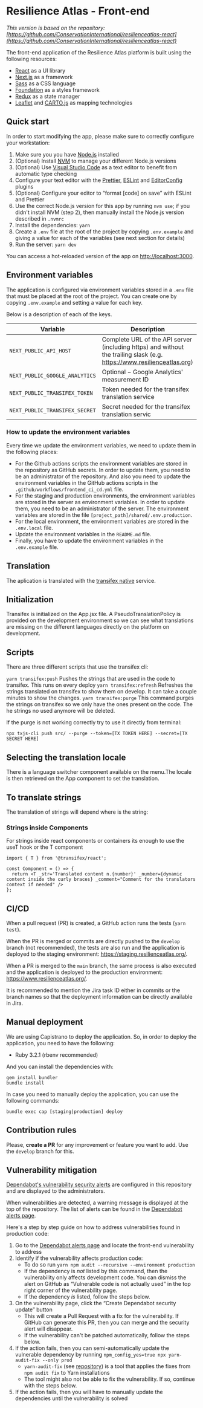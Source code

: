 # Resilience Atlas - Front-end

_This version is based on the repository: [https://github.com/ConservationInternational/resilienceatlas-react](https://github.com/ConservationInternational/resilienceatlas-react)_

The front-end application of the Resilience Atlas platform is built using the following resources:

- [React](https://reactjs.org/) as a UI library
- [Next.js](https://nextjs.org/) as a framework
- [Sass](https://sass-lang.com/) as a CSS language
- [Foundation](https://get.foundation/) as a styles framework
- [Redux](https://redux.js.org/) as a state manager
- [Leaflet](https://leafletjs.com/) and [CARTO.js](https://carto.com/developers/carto-js/) as mapping technologies

## Quick start

In order to start modifying the app, please make sure to correctly configure your workstation:

1. Make sure you you have [Node.js](https://nodejs.org/en/) installed
2. (Optional) Install [NVM](https://github.com/nvm-sh/nvm) to manage your different Node.js versions
3. (Optional) Use [Visual Studio Code](https://code.visualstudio.com/) as a text editor to benefit from automatic type checking
4. Configure your text editor with the [Prettier](https://prettier.io/), [ESLint](https://eslint.org/) and [EditorConfig](https://editorconfig.org/) plugins
5. (Optional) Configure your editor to “format [code] on save” with ESLint and Prettier
6. Use the correct Node.js version for this app by running `nvm use`; if you didn't install NVM (step 2), then manually install the Node.js version described in `.nvmrc`
7. Install the dependencies: `yarn`
8. Create a `.env` file at the root of the project by copying `.env.example` and giving a value for each of the variables (see next section for details)
9. Run the server: `yarn dev`

You can access a hot-reloaded version of the app on [http://localhost:3000](http://localhost:3000).

## Environment variables

The application is configured via environment variables stored in a `.env` file that must be placed at the root of the project. You can create one by copying `.env.example` and setting a value for each key.

Below is a description of each of the keys.

| Variable                       | Description                                                                                                            |
| ------------------------------ | ---------------------------------------------------------------------------------------------------------------------- |
| `NEXT_PUBLIC_API_HOST`         | Complete URL of the API server (including https) and without the trailing slask (e.g. https://www.resilienceatlas.org) |
| `NEXT_PUBLIC_GOOGLE_ANALYTICS` | Optional − Google Analytics' measurement ID                                                                            |
| `NEXT_PUBLIC_TRANSIFEX_TOKEN`  | Token needed for the transifex translation service                                                                     |
| `NEXT_PUBLIC_TRANSIFEX_SECRET` | Secret needed for the transifex translation servic                                                                     |

### How to update the environment variables

Every time we update the environment variables, we need to update them in the following places:

- For the Github actions scripts the environment variables are stored in the repository as GitHub secrets. In order to update them, you need to be an administrator of the repository. And also you need to update the environment variables in the GitHub actions scripts in the `.github/workflows/frontend_ci_cd.yml` file.
- For the staging and production environments, the environment variables are stored in the server as environment variables. In order to update them, you need to be an administrator of the server. The environment variables are stored in the file `[project_path]/shared/.env.production`.
- For the local environment, the environment variables are stored in the `.env.local` file.
- Update the environment variables in the `README.md` file.
- Finally, you have to update the environment variables in the `.env.example` file.

## Translation

The aplication is translated with the [transifex native](https://www.transifex.com/native/) service.

## Initialization

Transifex is initialized on the App.jsx file. A PseudoTranslationPolicy is provided on the development environment so we can see what translations are missing on the different languages directly on the platform on development.

## Scripts

There are three different scripts that use the transifex cli:

`yarn transifex:push` Pushes the strings that are used in the code to transifex. This runs on every deploy
`yarn transifex:refresh` Refreshes the strings translated on transifex to show them on develop. It can take a couple minutes to show the changes.
`yarn transifex:purge` This command purges the strings on transifex so we only have the ones present on the code. The he strings no used anymore will be deleted.

If the purge is not working correctly try to use it directly from terminal:

`npx txjs-cli push src/ --purge --token=[TX TOKEN HERE] --secret=[TX SECRET HERE]`

## Selecting the translation locale

There is a language switcher component available on the menu.The locale is then retrieved on the App component to set the translation.

## To translate strings

The translation of strings will depend where is the string:

### Strings inside Components

For strings inside react components or containers its enough to use the useT hook or the T component

```
import { T } from '@transifex/react';

const Component = () => {
  return <T _str='Translated content n.{number}' _number={dynamic content inside the curly braces} _comment="Comment for the translators context if needed" />
};
```

## CI/CD

When a pull request (PR) is created, a GitHub action runs the tests (`yarn test`).

When the PR is merged or commits are directly pushed to the `develop` branch (not recommended), the tests are also run and the application is deployed to the staging environment: https://staging.resilienceatlas.org/.

When a PR is merged to the `main` branch, the same process is also executed and the application is deployed to the production environment: https://www.resilienceatlas.org/.

It is recommended to mention the Jira task ID either in commits or the branch names so that the deployment information can be directly available in Jira.

## Manual deployment

We are using Capistrano to deploy the application. So, in order to deploy the application, you need to have the following:

- Ruby 3.2.1 (rbenv recommended)

And you can install the dependencies with:

```
gem install bundler
bundle install
```

In case you need to manually deploy the application, you can use the following commands:

```
bundle exec cap [staging|production] deploy
```

## Contribution rules

Please, **create a PR** for any improvement or feature you want to add. Use the `develop` branch for this.

## Vulnerability mitigation

[Dependabot's vulnerability security alerts](https://docs.github.com/en/code-security/dependabot/dependabot-alerts/about-dependabot-alerts) are configured in this repository and are displayed to the administrators.

When vulnerabilities are detected, a warning message is displayed at the top of the repository. The list of alerts can be found in the [Dependabot alerts page](https://github.com/Vizzuality/heco-invest/security/dependabot).

Here's a step by step guide on how to address vulnerabilities found in production code:

1. Go to the [Dependabot alerts page](https://github.com/Vizzuality/heco-invest/security/dependabot) and locate the front-end vulnerability to address
2. Identify if the vulnerability affects production code:
   - To do so run `yarn npm audit --recursive --environment production`
   - If the dependency is _not_ listed by this command, then the vulnerability only affects development code. You can dismiss the alert on GitHub as “Vulnerable code is not actually used” in the top right corner of the vulnerability page.
   - If the dependency _is_ listed, follow the steps below.
3. On the vulnerability page, click the “Create Dependabot security update” button
   - This will create a Pull Request with a fix for the vulnerability. If GitHub can generate this PR, then you can merge and the security alert will disappear.
   - If the vulnerability can't be patched automatically, follow the steps below.
4. If the action fails, then you can semi-automatically update the vulnerable dependency by running `npm_config_yes=true npx yarn-audit-fix --only prod`
   - `yarn-audit-fix` (see [repository](https://github.com/antongolub/yarn-audit-fix)) is a tool that applies the fixes from `npm audit fix` to Yarn installations
   - The tool might also not be able to fix the vulnerability. If so, continue with the steps below.
5. If the action fails, then you will have to manually update the dependencies until the vulnerability is solved
